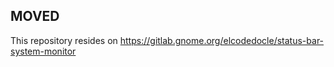 ## MOVED

This repository resides on https://gitlab.gnome.org/elcodedocle/status-bar-system-monitor
